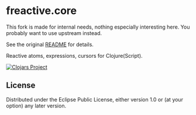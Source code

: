# freactive.core

This fork is made for internal needs, nothing especially interesting here.
You probably want to use upstream instead.

See the original [README](https://github.com/aaronc/freactive.core) for details.

Reactive atoms, expressions, cursors for Clojure(Script).

[![Clojars Project](http://clojars.org/ampere/freactive.core/latest-version.svg)](http://clojars.org/ampere/freactive.core)

## License

Distributed under the Eclipse Public License, either version 1.0 or (at your option) any later version.